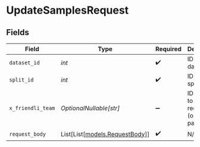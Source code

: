 # UpdateSamplesRequest


## Fields

| Field                                                      | Type                                                       | Required                                                   | Description                                                |
| ---------------------------------------------------------- | ---------------------------------------------------------- | ---------------------------------------------------------- | ---------------------------------------------------------- |
| `dataset_id`                                               | *int*                                                      | :heavy_check_mark:                                         | ID of the dataset.                                         |
| `split_id`                                                 | *int*                                                      | :heavy_check_mark:                                         | ID of the split.                                           |
| `x_friendli_team`                                          | *OptionalNullable[str]*                                    | :heavy_minus_sign:                                         | ID of team to run requests as (optional parameter).        |
| `request_body`                                             | List[List[[models.RequestBody](../models/requestbody.md)]] | :heavy_check_mark:                                         | N/A                                                        |